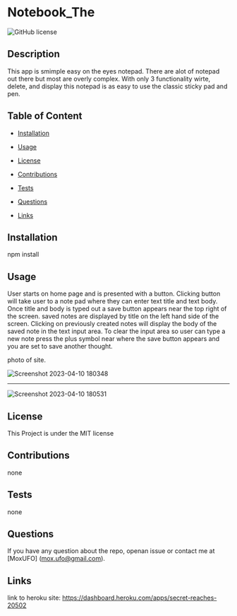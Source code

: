 # Notebook_The
![GitHub license](https://img.shields.io/badge/license-MIT-blue.svg)

## Description

 This app is smimple easy on the eyes notepad. There are alot of notepad out there but most are overly complex.
 With only 3 functionality wirte, delete, and display this notepad is as easy to use the classic sticky pad and pen.
 

## Table of Content

* [Installation](#installation)

* [Usage](#usage)

* [License](#license)

* [Contributions](#contributions)

* [Tests](#tests)

* [Questions](#questions)

* [Links](#links)

## Installation

npm install

## Usage

User starts on home page and is presented with a button. Clicking button will take user to a note pad where 
they can enter text title and text body. Once title and body is typed out a save button appears near the top
right of the screen. saved notes are displayed by title on the left hand side of the screen. Clicking on 
previously created notes will display the body of the saved note in the text input area. To clear the input
area so user can type a new note press the plus symbol near where the save button appears and you are set to 
save another thought.

photo of site.

![Screenshot 2023-04-10 180348](https://user-images.githubusercontent.com/121896793/231007807-4a04684e-20eb-4f68-b48b-6e03efd82836.png)

---------------------------------------------------------------------------------------------------------------------------------------

![Screenshot 2023-04-10 180531](https://user-images.githubusercontent.com/121896793/231007974-8fc8c2f4-88a2-4a06-ad0d-45f3a1ebf682.png)


## License

This Project is under the MIT license

## Contributions

none

## Tests

none 

## Questions

If you have any question about the repo, openan issue or contact me at [MoxUFO] (mox.ufo@gmail.com).

## Links

link to heroku site: https://dashboard.heroku.com/apps/secret-reaches-20502


